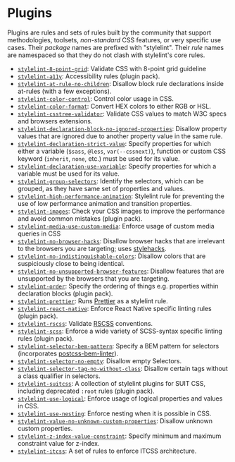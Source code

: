 # Plugins

Plugins are rules and sets of rules built by the community that support methodologies, toolsets, *non-standard* CSS features, or very specific use cases. Their *package* names are prefixed with "stylelint". Their *rule* names are namespaced so that they do not clash with stylelint's core rules.

-   [`stylelint-8-point-grid`](https://github.com/dcrtantuco/stylelint-8-point-grid): Validate CSS with 8-point grid guideline
-   [`stylelint-a11y`](https://github.com/YozhikM/stylelint-a11y): Accessibility rules (plugin pack).
-   [`stylelint-at-rule-no-children`](https://github.com/adityavm/stylelint-at-rule-no-children): Disallow block rule declarations inside at-rules (with a few exceptions).
-   [`stylelint-color-control`](https://github.com/csstools/stylelint-color-control): Control color usage in CSS.
-   [`stylelint-color-format`](https://github.com/filipekiss/stylelint-color-format): Convert HEX colors to either RGB or HSL.
-   [`stylelint-csstree-validator`](https://github.com/csstree/stylelint-validator): Validate CSS values to match W3C specs and browsers extensions.
-   [`stylelint-declaration-block-no-ignored-properties`](https://github.com/kristerkari/stylelint-declaration-block-no-ignored-properties): Disallow property values that are ignored due to another property value in the same rule.
-   [`stylelint-declaration-strict-value`](https://github.com/AndyOGo/stylelint-declaration-strict-value): Specify properties for which either a variable (`$sass`, `@less`, `var(--cssnext)`), function or custom CSS keyword (`inherit`, `none`, etc.) must be used for its value.
-   [`stylelint-declaration-use-variable`](https://github.com/sh-waqar/stylelint-declaration-use-variable): Specify properties for which a variable must be used for its value.
-   [`stylelint-group-selectors`](https://github.com/ssivanatarajan/stylelint-group-selectors): Identify the selectors, which can be grouped, as they have same set of properties and values.
-   [`stylelint-high-performance-animation`](https://github.com/kristerkari/stylelint-high-performance-animation): Stylelint rule for preventing the use of low performance animation and transition properties.
-   [`stylelint-images`](https://github.com/ramasilveyra/stylelint-images): Check your CSS images to improve the performance and avoid common mistakes (plugin pack).
-   [`stylelint-media-use-custom-media`](https://github.com/csstools/stylelint-media-use-custom-media): Enforce usage of custom media queries in CSS
-   [`stylelint-no-browser-hacks`](https://github.com/Slamdunk/stylelint-no-browser-hacks): Disallow browser hacks that are irrelevant to the browsers you are targeting; uses [stylehacks](https://github.com/ben-eb/stylehacks).
-   [`stylelint-no-indistinguishable-colors`](https://github.com/ierhyna/stylelint-no-indistinguishable-colors): Disallow colors that are suspiciously close to being identical.
-   [`stylelint-no-unsupported-browser-features`](https://github.com/ismay/stylelint-no-unsupported-browser-features): Disallow features that are unsupported by the browsers that you are targeting.
-   [`stylelint-order`](https://github.com/hudochenkov/stylelint-order): Specify the ordering of things e.g. properties within declaration blocks (plugin pack).
-   [`stylelint-prettier`](https://github.com/prettier/stylelint-prettier): Runs [Prettier](https://prettier.io/) as a stylelint rule.
-   [`stylelint-react-native`](https://github.com/kristerkari/stylelint-react-native): Enforce React Native specific linting rules (plugin pack).
-   [`stylelint-rscss`](https://github.com/rstacruz/stylelint-rscss): Validate [RSCSS](http://rscss.io) conventions.
-   [`stylelint-scss`](https://github.com/kristerkari/stylelint-scss): Enforce a wide variety of SCSS-syntax specific linting rules (plugin pack).
-   [`stylelint-selector-bem-pattern`](https://github.com/davidtheclark/stylelint-selector-bem-pattern): Specify a BEM pattern for selectors (incorporates [postcss-bem-linter](https://github.com/postcss/postcss-bem-linter)).
-   [`stylelint-selector-no-empty`](https://github.com/ssivanatarajan/stylelint-selector-no-empty): Disallow empty Selectors.
-   [`stylelint-selector-tag-no-without-class`](https://github.com/Moxio/stylelint-selector-tag-no-without-class): Disallow certain tags without a class qualifier in selectors.
-   [`stylelint-suitcss`](https://github.com/suitcss/stylelint-suitcss): A collection of stylelint plugins for SUIT CSS, including deprecated `:root` rules (plugin pack).
-   [`stylelint-use-logical`](https://github.com/csstools/stylelint-use-logical): Enforce usage of logical properties and values in CSS.
-   [`stylelint-use-nesting`](https://github.com/csstools/stylelint-use-nesting): Enforce nesting when it is possible in CSS.
-   [`stylelint-value-no-unknown-custom-properties`](https://github.com/csstools/stylelint-value-no-unknown-custom-properties): Disallow unknown custom properties.
-   [`stylelint-z-index-value-constraint`](https://github.com/kristerkari/stylelint-z-index-value-constraint): Specify minimum and maximum constraint value for z-index.
-   [`stylelint-itcss`](https://github.com/KamiKillertO/stylelint-itcss): A set of rules to enforce ITCSS architecture.

